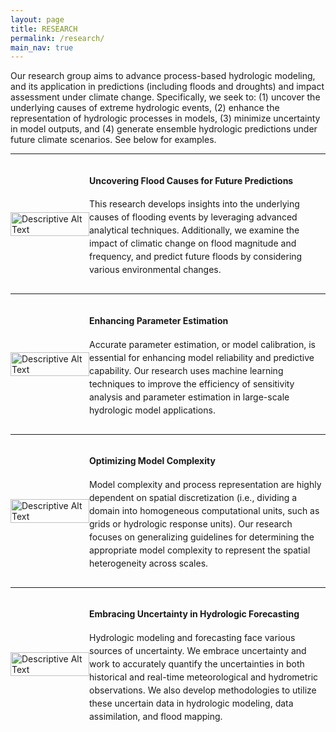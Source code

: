 ```yaml
---
layout: page
title: RESEARCH
permalink: /research/
main_nav: true
---
```


<style>
    .flex-container {
        display: flex;
        align-items: center;
    }

    .image-container {
        margin-right: 0px; /* Reduced margin between image and text */
        flex: 1; /* Adjusted flex property to control the size more explicitly */
    }

    .image-container img {
        width: 100%;
        height: auto;
    }

    .text-container {
        flex: 3;
    }

    .text-container p {
        line-height: 1.5;
    }
</style>


<p>
Our research group aims to advance process-based hydrologic modeling, and its application in predictions (including floods and droughts) and impact assessment under climate change. Specifically, we seek to: (1) uncover the underlying causes of extreme hydrologic events, (2) enhance the representation of hydrologic processes in models, (3) minimize uncertainty in model outputs, and (4) generate ensemble hydrologic predictions under future climate scenarios. See below for examples.

<hr>
<div class="flex-container">
    <div class="image-container">
        <img src="{{ site.baseurl }}/assets/img_research/topic1.jpg" alt="Descriptive Alt Text">
    </div>
    <div class="text-container">
        <h4 id="paragraph2">Uncovering Flood Causes for Future Predictions</h4>
        <p>
        This research develops insights into the underlying causes of flooding events by leveraging advanced analytical techniques. Additionally, we examine the impact of climatic change on flood magnitude and frequency, and predict future floods by considering various environmental changes.
        </p>
    </div>
</div>

<hr>

<div class="flex-container">
    <div class="image-container">
        <img src="{{ site.baseurl }}/assets/img_research/topic2.jpg" alt="Descriptive Alt Text">
    </div>
    <div class="text-container">
        <h4 id="paragraph1">Enhancing Parameter Estimation</h4>
        <p>
        Accurate parameter estimation, or model calibration, is essential for enhancing model reliability and predictive capability. Our research uses machine learning techniques to improve the efficiency of sensitivity analysis and parameter estimation in large-scale hydrologic model applications. 
        </p>
    </div>
</div>

<hr>

<div class="flex-container">
    <div class="image-container">
        <img src="{{ site.baseurl }}/assets/img_research/topic3.jpg" alt="Descriptive Alt Text">
    </div>
    <div class="text-container">
        <h4 id="paragraph2">Optimizing Model Complexity</h4>
        <p>
        Model complexity and process representation are highly dependent on spatial discretization (i.e., dividing a domain into homogeneous computational units, such as grids or hydrologic response units). Our research focuses on generalizing guidelines for determining the appropriate model complexity to represent the spatial heterogeneity across scales. 
        </p>
    </div>
</div>

<hr>



<div class="flex-container">
    <div class="image-container">
        <img src="{{ site.baseurl }}/assets/img_research/topic4.jpg" alt="Descriptive Alt Text">
    </div>
    <div class="text-container">
        <h4 id="paragraph2">Embracing Uncertainty in Hydrologic Forecasting</h4>
        <p>
        Hydrologic modeling and forecasting face various sources of uncertainty. We embrace uncertainty and work to accurately quantify the uncertainties in both historical and real-time meteorological and hydrometric observations. We also develop methodologies to utilize these uncertain data in hydrologic modeling, data assimilation, and flood mapping.
        </p>
    </div>
</div>

